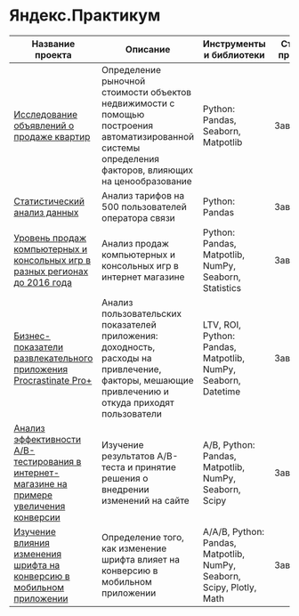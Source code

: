 # Яндекс.Практикум
| Название проекта  | Описание | Инструменты и библиотеки | Статус проекта
| ------------- | ------------- | --------- | --------- |
| [Исследование объявлений о продаже квартир](https://github.com/denisdavydovich/Yandex.Practicum/blob/a27f609b73eeaf5991975e90d0cc3051659c5c3b/%D0%98%D1%81%D1%81%D0%BB%D0%B5%D0%B4%D0%BE%D0%B2%D0%B0%D0%BD%D0%B8%D0%B5%20%D0%BE%D0%B1%D1%8A%D1%8F%D0%B2%D0%BB%D0%B5%D0%BD%D0%B8%D0%B8%CC%86%20%D0%BE%20%D0%BF%D1%80%D0%BE%D0%B4%D0%B0%D0%B6%D0%B5%20%D0%BA%D0%B2%D0%B0%D1%80%D1%82%D0%B8%D1%80.py)| Определение рыночной стоимости объектов недвижимости с помощью построения автоматизированной системы определения факторов, влияющих на ценообразование  |Python: Pandas, Seaborn, Matpotlib        | Завершен
| [Статистический анализ данных](https://github.com/denisdavydovich/Yandex.Practicum/blob/main/%D0%A1%D1%82%D0%B0%D1%82%D0%B8%D1%81%D1%82%D0%B8%D1%87%D0%B5%D1%81%D0%BA%D0%B8%D0%B8%CC%86%20%D0%B0%D0%BD%D0%B0%D0%BB%D0%B8%D0%B7%20%D0%B4%D0%B0%D0%BD%D0%BD%D1%8B%D1%85.py) | Анализ тарифов на 500 пользователей оператора связи  |Python: Pandas         | Завершен
| [Уровень продаж компьютерных и консольных игр в разных регионах до 2016 года](https://github.com/denisdavydovich/Yandex.Practicum/blob/main/%D0%A3%D1%80%D0%BE%D0%B2%D0%B5%D0%BD%D1%8C%20%D0%BF%D1%80%D0%BE%D0%B4%D0%B0%D0%B6%20%D0%BA%D0%BE%D0%BC%D0%BF%D1%8C%D1%8E%D1%82%D0%B5%D1%80%D0%BD%D1%8B%D1%85%20%D0%B8%20%D0%BA%D0%BE%D0%BD%D1%81%D0%BE%D0%BB%D1%8C%D0%BD%D1%8B%D1%85%20%D0%B8%D0%B3%D1%80%20%D0%B2%20%D1%80%D0%B0%D0%B7%D0%BD%D1%8B%D1%85%20%D1%80%D0%B5%D0%B3%D0%B8%D0%BE%D0%BD%D0%B0%D1%85%20%D0%B4%D0%BE%202016%20%D0%B3%D0%BE%D0%B4%D0%B0.py)  | Анализ продаж компьютерных и консольных игр в интернет магазине |Python: Pandas, Matpotlib, NumPy, Seaborn, Statistics| Завершен
| [Бизнес-показатели развлекательного приложения Procrastinate Pro+](https://github.com/denisdavydovich/Yandex.Practicum/blob/main/%D0%91%D0%B8%D0%B7%D0%BD%D0%B5%D1%81-%D0%BF%D0%BE%D0%BA%D0%B0%D0%B7%D0%B0%D1%82%D0%B5%D0%BB%D0%B8%20%D1%80%D0%B0%D0%B7%D0%B2%D0%BB%D0%B5%D0%BA%D0%B0%D1%82%D0%B5%D0%BB%D1%8C%D0%BD%D0%BE%D0%B3%D0%BE%20%D0%BF%D1%80%D0%B8%D0%BB%D0%BE%D0%B6%D0%B5%D0%BD%D0%B8%D1%8F%20Procrastinate%20Pro%2B.py)  | Анализ пользовательских показателей приложения: доходность, расходы на привлечение, факторы, мешающие привлечению и откуда приходят пользователи |LTV, ROI, Python: Pandas, Matpotlib, NumPy, Seaborn, Datetime| Завершен
| [Анализ эффективности A/B-тестирования в интернет-магазине на примере увеличения конверсии](https://github.com/denisdavydovich/Yandex.Practicum/blob/main/%D0%90%D0%BD%D0%B0%D0%BB%D0%B8%D0%B7%20%D1%8D%D1%84%D1%84%D0%B5%D0%BA%D1%82%D0%B8%D0%B2%D0%BD%D0%BE%D1%81%D1%82%D0%B8%20A%20B-%D1%82%D0%B5%D1%81%D1%82%D0%B8%D1%80%D0%BE%D0%B2%D0%B0%D0%BD%D0%B8%D1%8F%20%D0%B2%20%D0%B8%D0%BD%D1%82%D0%B5%D1%80%D0%BD%D0%B5%D1%82-%D0%BC%D0%B0%D0%B3%D0%B0%D0%B7%D0%B8%D0%BD%D0%B5%20%D0%BD%D0%B0%20%D0%BF%D1%80%D0%B8%D0%BC%D0%B5%D1%80%D0%B5%20%D1%83%D0%B2%D0%B5%D0%BB%D0%B8%D1%87%D0%B5%D0%BD%D0%B8%D1%8F%20%D0%BA%D0%BE%D0%BD%D0%B2%D0%B5%D1%80%D1%81%D0%B8%D0%B8.py)| Изучение результатов A/B-теста и принятие решения о внедрении изменений на сайте |A/B, Python: Pandas, Matpotlib, NumPy, Seaborn, Scipy| Завершен
| [Изучение влияния изменения шрифта на конверсию в мобильном приложении](https://github.com/denisdavydovich/Yandex.Practicum/blob/main/%D0%98%D0%B7%D1%83%D1%87%D0%B5%D0%BD%D0%B8%D0%B5%20%D0%B2%D0%BB%D0%B8%D1%8F%D0%BD%D0%B8%D1%8F%20%D0%B8%D0%B7%D0%BC%D0%B5%D0%BD%D0%B5%D0%BD%D0%B8%D1%8F%20%D1%88%D1%80%D0%B8%D1%84%D1%82%D0%B0%20%D0%BD%D0%B0%20%D0%BA%D0%BE%D0%BD%D0%B2%D0%B5%D1%80%D1%81%D0%B8%D1%8E%20%D0%B2%20%D0%BC%D0%BE%D0%B1%D0%B8%D0%BB%D1%8C%D0%BD%D0%BE%D0%BC%20%D0%BF%D1%80%D0%B8%D0%BB%D0%BE%D0%B6%D0%B5%D0%BD%D0%B8%D0%B8%20.py)  | Определение того, как изменение шрифта влияет на конверсию в мобильном приложении |A/A/B, Python: Pandas, Matpotlib, NumPy, Seaborn, Scipy, Plotly, Math| Завершен

